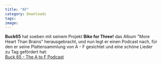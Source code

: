 ```yaml
---
title: "AF"
category: Downloads
tags: 
image: 
---
```


**Buck65** hat soeben mit seinem Projekt **Bike for Three!** das Album "More Heart Than Brains" herausgebracht, und nun legt er einen Podcast nach, für den er seine Plattensammlung von A - F gesichtet und eine schöne Lieder zu Tag gefördert hat:  
[Buck 65 - The A to F Podcast](http://www.xlr8r.com/podcast/2009/06/buck-65-f-podcast)